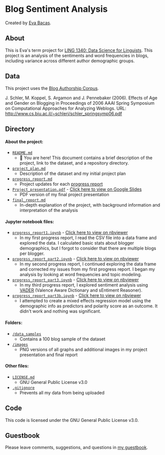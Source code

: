 # Blog Sentiment Analysis

Created by [Eva Bacas](https://github.com/vnbcs).

## About

This is Eva's term project for [LING 1340: Data Science for Linguists](https://naraehan.github.io/Data-Science-for-Linguists-2019/). This project is an analysis of the sentiments and word frequencies in blogs, including variance across different author demographic groups.

## Data

This project uses the [Blog Authorship Corpus](http://u.cs.biu.ac.il/~koppel/BlogCorpus.htm).

J. Schler, M. Koppel, S. Argamon and J. Pennebaker (2006). Effects of Age and Gender on Blogging in Proceedings of 2006 AAAI Spring Symposium on Computational Approaches for Analyzing Weblogs. URL: http://www.cs.biu.ac.il/~schlerj/schler_springsymp06.pdf

## Directory

#### About the project:

+ [`README.md`](https://github.com/Data-Science-for-Linguists-2019/Blog-Sentiment-Analysis/blob/master/README.md)
  + 📍 You are here! This document contains a brief description of the project, link to the dataset, and a repository directory.
+ [`project_plan.md`](https://github.com/Data-Science-for-Linguists-2019/Blog-Sentiment-Analysis/blob/master/project_plan.md)
  + Description of the dataset and my initial project plan
+ [`progress_report.md`](https://github.com/Data-Science-for-Linguists-2019/Blog-Sentiment-Analysis/blob/master/progress_report.md)
  + Project updates for each [progress report](#jupyter-notebook-files)
+ [`Project_presentation.pdf`](https://github.com/Data-Science-for-Linguists-2019/Blog-Sentiment-Analysis/blob/master/Project_presentation.pdf) - [Click here to view on Google Slides](bit.ly/2IxJ8i1)
  + PDF version of my final project presentation
+ [`final_report.md`](https://github.com/Data-Science-for-Linguists-2019/Blog-Sentiment-Analysis/blob/master/final_report.md)
  + In-depth explanation of the project, with background information and interpretation of the analysis

#### Jupyter notebook files:

+ [`progress_report1.ipynb`](https://github.com/Data-Science-for-Linguists-2019/Blog-Sentiment-Analysis/blob/master/progress_report1.ipynb) - [Click here to view on nbviewer](https://nbviewer.jupyter.org/github/Data-Science-for-Linguists-2019/Blog-Sentiment-Analysis/blob/master/progress_report1.ipynb#)
  + In my first progress report, I read the CSV file into a data frame and explored the data. I calculated basic stats about blogger demographics, but I forgot to consider that there are multiple blogs per blogger.
+ [`progress_report_part2.ipynb`](https://github.com/Data-Science-for-Linguists-2019/Blog-Sentiment-Analysis/blob/master/progress_report_part2.ipynb) - [Click here to view on nbviewer](https://nbviewer.jupyter.org/github/Data-Science-for-Linguists-2019/Blog-Sentiment-Analysis/blob/master/progress_report_part2.ipynb)
  + In my second progress report, I continued exploring the data frame and corrected my issues from my first progress report. I began my analysis by looking at word frequencies and topic modeling.
+ [`progress_report_part3.ipynb`](https://github.com/Data-Science-for-Linguists-2019/Blog-Sentiment-Analysis/blob/master/progress_report_part3.ipynb) - [Click here to view on nbviewer](https://nbviewer.jupyter.org/github/Data-Science-for-Linguists-2019/Blog-Sentiment-Analysis/blob/master/progress_report_part3.ipynb)
  + In my third progress report, I explored sentiment analysis using [VADER](https://github.com/cjhutto/vaderSentiment) (Valence Aware Dictionary and sEntiment Reasoner).
+ [`progress_report_part3b.ipynb`](https://github.com/Data-Science-for-Linguists-2019/Blog-Sentiment-Analysis/blob/master/progress_report_part3b.ipynb) - [Click here to view on nbviewer](https://nbviewer.jupyter.org/github/Data-Science-for-Linguists-2019/Blog-Sentiment-Analysis/blob/master/progress_report_part3b.ipynb)
  + I attempted to create a mixed effects regression model using the demographic info as predictors and polarity score as an outcome. It didn't work and nothing was significant.

#### Folders:

+ [`/data_samples`](https://github.com/Data-Science-for-Linguists-2019/Blog-Sentiment-Analysis/tree/master/data_samples)
  + Contains a 100 blog sample of the dataset
+ [`/images`](https://github.com/Data-Science-for-Linguists-2019/Blog-Sentiment-Analysis/tree/master/images)
  + PNG versions of all graphs and additional images in my project presentation and final report

#### Other files:

+ [`LICENSE.md`](https://github.com/Data-Science-for-Linguists-2019/Blog-Sentiment-Analysis/blob/master/LICENSE.md)
  + GNU General Public License v3.0
+ [`.gitignore`](https://github.com/Data-Science-for-Linguists-2019/Blog-Sentiment-Analysis/blob/master/.gitignore)
  + Prevents all my data from being uploaded

## Code

This code is licensed under the GNU General Public License v3.0.

## Guestbook

Please leave comments, suggestions, and questions in [my guestbook](https://github.com/Data-Science-for-Linguists-2019/Class-Plaza/blob/master/guestbooks/guestbook_eva.md).

